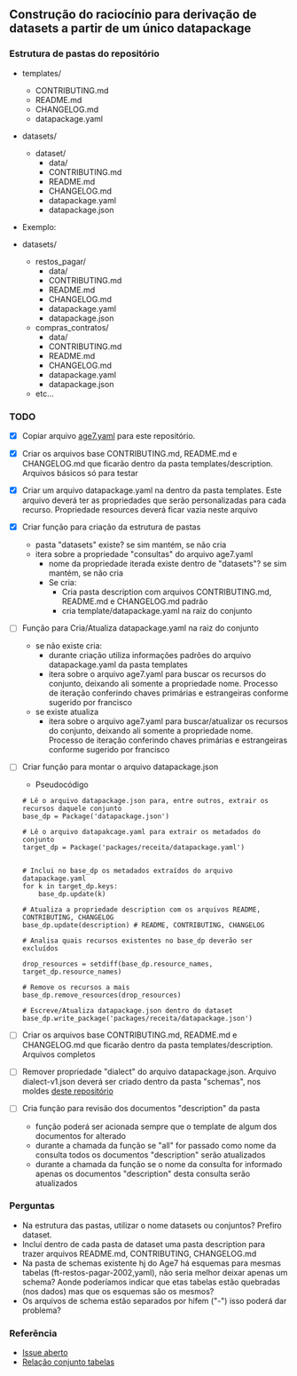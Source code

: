 ## Construção do raciocínio para derivação de datasets a partir de um único datapackage

### Estrutura de pastas do repositório

- templates/
  - CONTRIBUTING.md
  - README.md
  - CHANGELOG.md
  - datapackage.yaml

- datasets/
  - dataset/
    - data/
    - CONTRIBUTING.md
    - README.md
    - CHANGELOG.md
    - datapackage.yaml
    - datapackage.json

- Exemplo:

- datasets/
  - restos_pagar/
    - data/
    - CONTRIBUTING.md
    - README.md
    - CHANGELOG.md
    - datapackage.yaml
    - datapackage.json
  - compras_contratos/
    - data/
    - CONTRIBUTING.md
    - README.md
    - CHANGELOG.md
    - datapackage.yaml
    - datapackage.json
  - etc...

### TODO

- [x] Copiar arquivo [age7.yaml](https://github.com/transparencia-mg/age7/blob/main/age7.yaml) para este repositório.

- [x] Criar os arquivos base CONTRIBUTING.md, README.md e CHANGELOG.md que ficarão dentro da pasta templates/description. Arquivos básicos só para testar

- [x] Criar um arquivo datapackage.yaml na dentro da pasta templates. Este arquivo deverá ter as propriedades que serão personalizadas para cada recurso. Propriedade resources deverá ficar vazia neste arquivo

- [x] Criar função para criação da estrutura de pastas
  - pasta "datasets" existe? se sim mantém, se não cria
  - itera sobre a propriedade "consultas" do arquivo age7.yaml
    - nome da propriedade iterada existe dentro de "datasets"? se sim mantém, se não cria
    - Se cria:
      - Cria pasta description com arquivos CONTRIBUTING.md, README.md e CHANGELOG.md padrão
      - cria template/datapackage.yaml na raiz do conjunto

- [ ] Função para Cria/Atualiza datapackage.yaml na raiz do conjunto
  - se não existe cria:
    - durante criação utiliza informações padrões do arquivo datapackage.yaml da pasta templates
    - itera sobre o arquivo age7.yaml para buscar os recursos do conjunto, deixando ali somente a propriedade nome. Processo de iteração conferindo chaves primárias e estrangeiras conforme sugerido por francisco
  - se existe atualiza
    - itera sobre o arquivo age7.yaml para buscar/atualizar os recursos do conjunto, deixando ali somente a propriedade nome. Processo de iteração conferindo chaves primárias e estrangeiras conforme sugerido por francisco

- [ ] Criar função para montar o arquivo datapackage.json
  - Pseudocódigo

  ```
  # Lê o arquivo datapackage.json para, entre outros, extrair os recursos daquele conjunto
  base_dp = Package('datapackage.json')

  # Lê o arquivo datapakcage.yaml para extrair os metadados do conjunto
  target_dp = Package('packages/receita/datapackage.yaml')


  # Inclui no base_dp os metadados extraídos do arquivo datapackage.yaml
  for k in target_dp.keys:
      base_dp.update(k)

  # Atualiza a propriedade description com os arquivos README, CONTRIBUTING, CHANGELOG
  base_dp.update(description) # README, CONTRIBUTING, CHANGELOG

  # Analisa quais recursos existentes no base_dp deverão ser excluídos

  drop_resources = setdiff(base_dp.resource_names, target_dp.resource_names)

  # Remove os recursos a mais
  base_dp.remove_resources(drop_resources)

  # Escreve/Atualiza datapackage.json dentro do dataset
  base_dp.write_package('packages/receita/datapackage.json')
  ```

- [ ] Criar os arquivos base CONTRIBUTING.md, README.md e CHANGELOG.md que ficarão dentro da pasta templates/description. Arquivos completos

- [ ] Remover propriedade "dialect" do arquivo datapackage.json. Arquivo dialect-v1.json deverá ser criado dentro da pasta "schemas", nos moldes [deste repositório](https://github.com/dados-mg/google-analytics/tree/master/schema)

- [ ] Cria função para revisão dos documentos "description" da pasta
  - função poderá ser acionada sempre que o template de algum dos documentos for alterado
  - durante a chamada da função se "all" for passado como nome da consulta todos os documentos "description" serão atualizados
  - durante a chamada da função se o nome da consulta for informado apenas os documentos "description" desta consulta serão atualizados

### Perguntas
  - Na estrutura das pastas, utilizar o nome datasets ou conjuntos? Prefiro dataset.
  - Incluí dentro de cada pasta de dataset uma pasta description para trazer arquivos README.md, CONTRIBUTING, CHANGELOG.md
  - Na pasta de schemas existente hj do Age7 há esquemas para mesmas tabelas (ft-restos-pagar-2002,yaml), não seria melhor deixar apenas um schema? Aonde poderíamos indicar que etas tabelas estão quebradas (nos dados) mas que os esquemas são os mesmos?
  - Os arquivos de schema estão separados por hifem ("-") isso poderá dar problema?

### Referência

- [Issue aberto](https://github.com/transparencia-mg/age7/issues/194)
- [Relação conjunto tabelas](https://github.com/transparencia-mg/age7/blob/main/age7.yaml)

